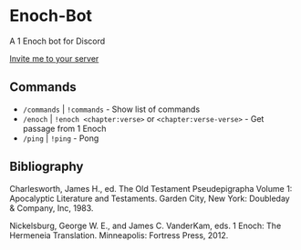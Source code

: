 # Enoch-Bot

A 1 Enoch bot for Discord

[Invite me to your server](https://discord.com/oauth2/authorize?client_id=1373346108637708549&permissions=0&integration_type=0&scope=bot+applications.commands)

## Commands

* `/commands` | `!commands` - Show list of commands
* `/enoch` | `!enoch <chapter:verse>` or `<chapter:verse-verse>` - Get passage from 1 Enoch
* `/ping` | `!ping` - Pong

## Bibliography

Charlesworth, James H., ed. The Old Testament Pseudepigrapha Volume 1: Apocalyptic Literature and Testaments. Garden City, New York: Doubleday & Company, Inc, 1983.

Nickelsburg, George W. E., and James C. VanderKam, eds. 1 Enoch: The Hermeneia Translation. Minneapolis: Fortress Press, 2012.



